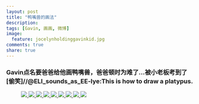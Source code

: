 ```yaml
---
layout: post
title: "鸭嘴兽的画法"
description: 
tags: [Gavin, 画画, 微博]
image:
  feature: jocelynholdinggavinkid.jpg
comments: true
share: true
---
```


### Gavin点名要爸爸给他画鸭嘴兽，爸爸顿时为难了...被小老板考到了[偷笑]//@ELI_sounds_as_EE-lye:This is how to draw a platypus. ###


<figure>
  <a  href="{{ site.url }}/images/2013-12-03a.gif">
  <img src="{{ site.url }}/images/2013-12-03a.gif">
  </a>
  <a  href="{{ site.url }}/images/2013-12-03b.gif">
  <img src="{{ site.url }}/images/2013-12-03b.gif">
  </a>
  <a  href="{{ site.url }}/images/2013-12-03c.gif">
  <img src="{{ site.url }}/images/2013-12-03c.gif">
  </a>
  <a  href="{{ site.url }}/images/2013-12-03d.gif">
  <img src="{{ site.url }}/images/2013-12-03d.gif">
  </a>
  <a  href="{{ site.url }}/images/2013-12-03e.gif">
  <img src="{{ site.url }}/images/2013-12-03e.gif">
  </a>
  <a  href="{{ site.url }}/images/2013-12-03f.gif">
  <img src="{{ site.url }}/images/2013-12-03f.gif">
  </a>
  <a  href="{{ site.url }}/images/2013-12-03g.gif">
  <img src="{{ site.url }}/images/2013-12-03g.gif">
  </a>
  <a  href="{{ site.url }}/images/2013-12-03h.gif">
  <img src="{{ site.url }}/images/2013-12-03h.gif">
  </a>
  <a  href="{{ site.url }}/images/2013-12-03i.gif">
  <img src="{{ site.url }}/images/2013-12-03i.gif">
  </a>
</figure>

